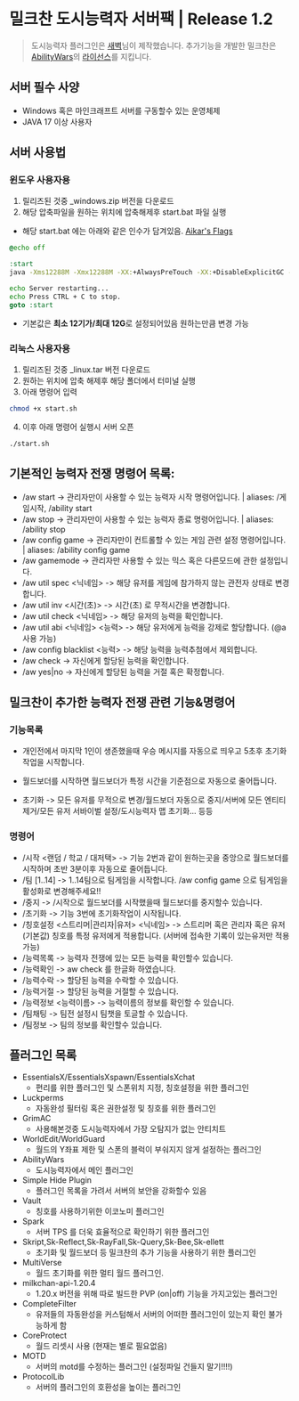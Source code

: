 # 밀크찬 도시능력자 서버팩 | Release 1.2
> 도시능력자 플러그인은 [새벽](https://github.com/Daybreak365/AbilityWar)님이 제작했습니다.
> 추가기능을 개발한 밀크찬은 [AbilityWars](https://github.com/Daybreak365/AbilityWar)의 [라이선스](https://github.com/Daybreak365/AbilityWar/blob/master/LICENSE.md)를 지킵니다.

## 서버 필수 사양
- Windows 혹은 마인크래프트 서버를 구동할수 있는 운영체제
- JAVA 17 이상 사용자

## 서버 사용법

### 윈도우 사용자용
1. 릴리즈된 것중 _windows.zip 버전을 다운로드
2. 해당 압축파일을 원하는 위치에 압축해제후 start.bat 파일 실행

- 해당 start.bat 에는 아래와 같은 인수가 담겨있음. [Aikar's Flags](https://docs.papermc.io/paper/aikars-flags)
```cmd
@echo off

:start
java -Xms12288M -Xmx12288M -XX:+AlwaysPreTouch -XX:+DisableExplicitGC -XX:+ParallelRefProcEnabled -XX:+PerfDisableSharedMem -XX:+UnlockExperimentalVMOptions -XX:+UseG1GC -XX:G1HeapRegionSize=8M -XX:G1HeapWastePercent=5 -XX:G1MaxNewSizePercent=40 -XX:G1MixedGCCountTarget=4 -XX:G1MixedGCLiveThresholdPercent=90 -XX:G1NewSizePercent=30 -XX:G1RSetUpdatingPauseTimePercent=5 -XX:G1ReservePercent=20 -XX:InitiatingHeapOccupancyPercent=15 -XX:MaxGCPauseMillis=200 -XX:MaxTenuringThreshold=1 -XX:SurvivorRatio=32 -Dusing.aikars.flags=https://mcflags.emc.gs -Daikars.new.flags=true -jar server.jar nogui

echo Server restarting...
echo Press CTRL + C to stop.
goto :start
```
- 기본값은 **최소 12기가/최대 12G**로 설정되어있음 원하는만큼 변경 가능


### 리눅스 사용자용
1. 릴리즈된 것중 _linux.tar 버전 다운로드
2. 원하는 위치에 압축 해제후 해당 폴더에서 터미널 실행
3. 아래 명령어 입력
```bash
chmod +x start.sh
```

4. 이후 아래 명령어 실행시 서버 오픈
```bash
./start.sh
```

## 기본적인 능력자 전쟁 명령어 목록:
- /aw start -> 관리자만이 사용할 수 있는 능력자 시작 명령어입니다. | aliases: /게임시작, /ability start
- /aw stop -> 관리자만이 사용할 수 있는 능력자 종료 명령어입니다. | aliases: /ability stop
- /aw config game -> 관리자만이 컨트롤할 수 있는 게임 관련 설정 명령어입니다. | aliases: /ability config game
- /aw gamemode -> 관리자만 사용할 수 있는 믹스 혹은 다른모드에 관한 설정입니다.
- /aw util spec <닉네임> -> 해당 유저를 게임에 참가하지 않는 관전자 상태로 변경합니다.
- /aw util inv <시간(초)> -> 시간(초) 로 무적시간을 변경합니다.
- /aw util check <닉네임> -> 해당 유저의 능력을 확인합니다.
- /aw util abi <닉네임> <능력> -> 해당 유저에게 능력을 강제로 할당합니다. (@a 사용 가능)
- /aw config blacklist <능력> -> 해당 능력을 능력추첨에서 제외합니다.
- /aw check -> 자신에게 할당된 능력을 확인합니다.
- /aw yes|no -> 자신에게 할당된 능력을 거절 혹은 확정합니다.

## 밀크찬이 추가한 능력자 전쟁 관련 기능&명령어
### 기능목록
- 개인전에서 마지막 1인이 생존했을때 우승 메시지를 자동으로 띄우고 5초후 초기화작업을 시작합니다.
  
- 월드보더를 시작하면 월드보더가 특정 시간을 기준점으로 자동으로 줄어듭니다.
  
- 초기화 -> 모든 유저를 무적으로 변경/월드보더 자동으로 중지/서버에 모든 엔티티 제거/모든 유저 서바이벌 설정/도시능력자 맵 초기화... 등등

### 명령어
- /시작 <랜덤 / 학교 / 대저택> -> 기능 2번과 같이 원하는곳을 중앙으로 월드보더를 시작하며 초반 3분이후 자동으로 줄어듭니다.
- /팀 [1..14] -> 1..14팀으로 팀게임을 시작합니다. /aw config game 으로 팀게임을 활성화로 변경해주세요!!
- /중지 -> /시작으로 월드보더를 시작했을때 월드보더를 중지할수 있습니다.
- /초기화 -> 기능 3번에 초기화작업이 시작됩니다.
- /칭호설정 <스트리머|관리자|유저> <닉네임> -> 스트리머 혹은 관리자 혹은 유저(기본값) 칭호를 특정 유저에게 적용합니다. (서버에 접속한 기록이 있는유저만 적용가능)
- /능력목록 -> 능력자 전쟁에 있는 모든 능력을 확인할수 있습니다.
- /능력확인 -> aw check 를 한글화 하였습니다.
- /능력수락 -> 할당된 능력을 수락할 수 있습니다.
- /능력거절 -> 할당된 능력을 거절할 수 있습니다.
- /능력정보 <능력이름> -> 능력이름의 정보를 확인할 수 있습니다.
- /팀채팅 -> 팀전 설정시 팀챗을 토글할 수 있습니다.
- /팀정보 -> 팀의 정보를 확인할수 있습니다.

## 플러그인 목록
- EssentialsX/EssentialsXspawn/EssentialsXchat
  - 편리를 위한 플러그인 및 스폰위치 지정, 칭호설정을 위한 플러그인
- Luckperms
  - 자동완성 필터링 혹은 권한설정 및 칭호를 위한 플러그인
- GrimAC
  - 사용해본것중 도시능력자에서 가장 오탐지가 없는 안티치트
- WorldEdit/WorldGuard
  - 월드의 Y좌표 제한 및 스폰의 블럭이 부숴지지 않게 설정하는 플러그인
- AbilityWars
  - 도시능력자에서 메인 플러그인
- Simple Hide Plugin
  - 플러그인 목록을 가려서 서버의 보안을 강화할수 있음
- Vault
  - 칭호를 사용하기위한 이코노미 플러그인
- Spark
  - 서버 TPS 를 더욱 효율적으로 확인하기 위한 플러그인
- Skript,Sk-Reflect,Sk-RayFall,Sk-Query,Sk-Bee,Sk-ellett
  - 초기화 및 월드보더 등 밀크찬의 추가 기능을 사용하기 위한 플러그인
- MultiVerse
  - 월드 초기화를 위한 멀티 월드 플러그인.
- milkchan-api-1.20.4
  - 1.20.x 버전을 위해 따로 빌드한 PVP (on|off) 기능을 가지고있는 플러그인
- CompleteFilter
  - 유저들의 자동완성을 커스텀해서 서버의 어떠한 플러그인이 있는지 확인 불가능하게 함
- CoreProtect
  - 월드 리셋시 사용 (현재는 별로 필요없음)
- MOTD
  - 서버의 motd를 수정하는 플러그인 (설정파일 건들지 말기!!!!)
- ProtocolLib
  - 서버의 플러그인의 호환성을 높이는 플러그인

